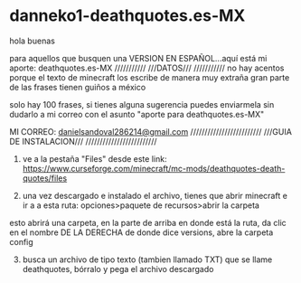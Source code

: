 # danneko1-deathquotes.es-MX
hola buenas

para aquellos que busquen una VERSION EN ESPAÑOL...aquí está mi aporte: deathquotes.es-MX
///////////
///DATOS///
///////////
no hay acentos porque el texto de minecraft los escribe de manera muy extraña
gran parte de las frases tienen guiños a méxico

solo hay 100 frases, si tienes alguna sugerencia puedes enviarmela sin dudarlo a mi correo con el asunto "aporte para deathquotes.es-MX"

MI CORREO: danielsandoval286214@gmail.com
/////////////////////////
///GUIA DE INSTALACION///
/////////////////////////
1. ve a la pestaña "Files" desde este link: https://www.curseforge.com/minecraft/mc-mods/deathquotes-death-quotes/files

2. una vez descargado e instalado el archivo, tienes que abrir minecraft e ir a a esta ruta: opciones>paquete de recursos>abrir la carpeta

esto abrirá una carpeta, en la parte de arriba en donde está la ruta, da clic en el nombre DE LA DERECHA de donde dice versions, abre la carpeta config

3. busca un archivo de tipo texto (tambien llamado TXT) que se llame deathquotes, bórralo y pega el archivo descargado
